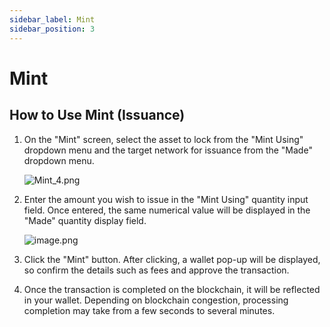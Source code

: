 ```yaml
---
sidebar_label: Mint
sidebar_position: 3
---
```


# Mint

## How to Use Mint (Issuance)

1. On the "Mint" screen, select the asset to lock from the "Mint Using" dropdown menu and the target network for issuance from the "Made" dropdown menu.

   ![Mint_4.png](/img/docs/Mint_2.png)

2. Enter the amount you wish to issue in the "Mint Using" quantity input field. Once entered, the same numerical value will be displayed in the "Made" quantity display field.

   ![image.png](/img/docs/Mint_3.png)

3. Click the "Mint" button. After clicking, a wallet pop-up will be displayed, so confirm the details such as fees and approve the transaction.

4. Once the transaction is completed on the blockchain, it will be reflected in your wallet. Depending on blockchain congestion, processing completion may take from a few seconds to several minutes.